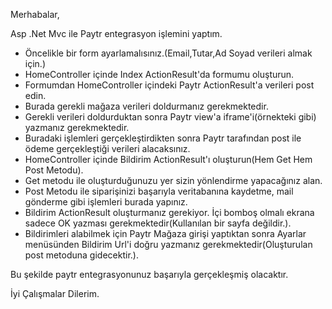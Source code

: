 Merhabalar,

Asp .Net Mvc ile Paytr entegrasyon işlemini yaptım.

* Öncelikle bir form ayarlamalısınız.(Email,Tutar,Ad Soyad verileri almak için.)
* HomeController içinde Index ActionResult'da formumu oluşturun.
* Formumdan HomeController içindeki Paytr ActionResult'a verileri post edin.
* Burada gerekli mağaza verileri doldurmanız gerekmektedir.
* Gerekli verileri doldurduktan sonra Paytr view'a iframe'i(örnekteki gibi) yazmanız gerekmektedir.
* Buradaki işlemleri gerçekleştirdikten sonra Paytr tarafından post ile ödeme gerçekleştiği verileri alacaksınız.
* HomeController içinde Bildirim ActionResult'ı oluşturun(Hem Get Hem Post Metodu).
* Get metodu ile oluşturduğunuzu yer sizin yönlendirme yapacağınız alan.
* Post Metodu ile siparişinizi başarıyla veritabanına kaydetme, mail gönderme gibi işlemleri burada yapınız.
* Bildirim ActionResult oluşturmanız gerekiyor. İçi bomboş olmalı ekrana sadece OK yazması gerekmektedir(Kullanılan bir sayfa değildir.).
* Bildirimleri alabilmek için Paytr Mağaza girişi yaptıktan sonra Ayarlar menüsünden Bildirim Url'i doğru yazmanız gerekmektedir(Oluşturulan post metoduna gidecektir.).

Bu şekilde paytr entegrasyonunuz başarıyla gerçekleşmiş olacaktır.

İyi Çalışmalar Dilerim.
